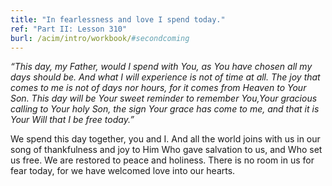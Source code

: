 ```yaml
---
title: "In fearlessness and love I spend today."
ref: "Part II: Lesson 310"
burl: /acim/intro/workbook/#secondcoming
---
```


*“This day, my Father, would I spend with You, as You have chosen all my
days should be. And what I will experience is not of time at all. The joy
that comes to me is not of days nor hours, for it comes from Heaven to
Your Son. This day will be Your sweet reminder to remember You,Your
gracious calling to Your holy Son, the sign Your grace has come to me,
and that it is Your Will that I be free today.”*

We spend this day together, you and I. And all the world joins with us
in our song of thankfulness and joy to Him Who gave salvation to us, and
Who set us free. We are restored to peace and holiness. There is no room
in us for fear today, for we have welcomed love into our hearts.

